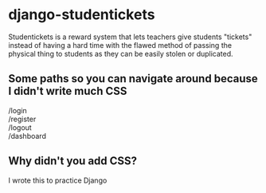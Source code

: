 # django-studentickets
Studentickets is a reward system that lets teachers give students "tickets" instead of having a hard time with the flawed method of passing the physical thing to students as they can be easily stolen or duplicated. 


## Some paths so you can navigate around because I didn't write much CSS
/login <br /> 
/register <br /> 
/logout <br /> 
/dashboard <br /> 

## Why didn't you add CSS?
I wrote this to practice Django